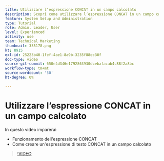 ```yaml
---
title: Utilizzare l’espressione CONCAT in un campo calcolato
description: Scopri come utilizzare l’espressione CONCAT in un campo calcolato in Adobe [!DNL Workfront].
feature: System Setup and Administration
type: Tutorial
role: Admin, Leader, User
level: Experienced
activity: use
team: Technical Marketing
thumbnail: 335178.png
kt: 8915
exl-id: 25223b40-1fef-4ae1-8a9b-3235f88ec30f
doc-type: video
source-git-commit: 650e4d346e1792863930dcebafacab4c88f2a8bc
workflow-type: tm+mt
source-wordcount: '50'
ht-degree: 0%

---
```


# Utilizzare l’espressione CONCAT in un campo calcolato

In questo video imparerai:

* Funzionamento dell&#39;espressione CONCAT
* Come creare un&#39;espressione di testo CONCAT in un campo calcolato

>[!VIDEO](https://video.tv.adobe.com/v/335178/?quality=12&learn=on)
